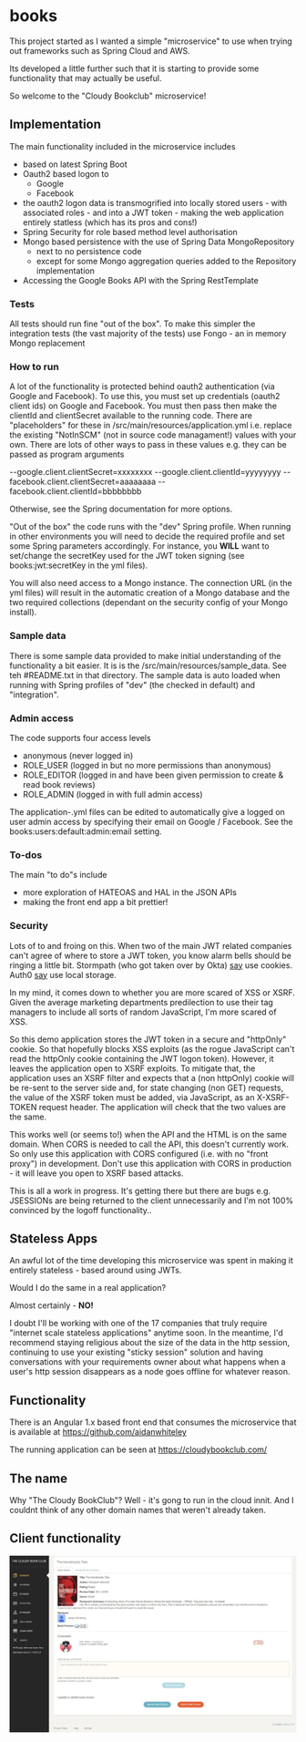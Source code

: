 # books
This project started as I wanted a simple "microservice" to use when trying out frameworks
such as Spring Cloud and AWS.

Its developed a little further such that it is starting to provide some functionality that may 
actually be useful.

So welcome to the "Cloudy Bookclub" microservice!

## Implementation

The main functionality included in the microservice includes
* based on latest Spring Boot
* Oauth2 based logon to
    * Google
    * Facebook
* the oauth2 logon data is transmogrified into locally stored users - with associated roles - and into a JWT token - making the web application entirely statless
(which has its pros and cons!)
* Spring Security for role based method level authorisation
* Mongo based persistence with the use of Spring Data MongoRepository 
    * next to no persistence code
    * except for some Mongo aggregation queries added to the Repository implementation
* Accessing the Google Books API with the Spring RestTemplate

### Tests
All tests should run fine "out of the box". To make this simpler the integration tests (the vast majority of the tests) use Fongo - an in memory Mongo replacement

### How to run
A lot of the functionality is protected behind oauth2 authentication (via Google and Facebook). 
To use this, you must set up credentials (oauth2 client ids) on Google and Facebook.
You must then pass then make the clientId and clientSecret available to the running code.
There are "placeholders" for these in /src/main/resources/application.yml i.e. replace the existing
"NotInSCM" (not in source code managament!) values with your own.
There are lots of other ways to pass in these values e.g. they can be passed as program arguments

--google.client.clientSecret=xxxxxxxx --google.client.clientId=yyyyyyyy --facebook.client.clientSecret=aaaaaaaa --facebook.client.clientId=bbbbbbbb

Otherwise, see the Spring documentation for more options.

"Out of the box" the code runs with the "dev" Spring profile. When running in other environments you will need to decide the 
required profile and set some Spring parameters accordingly. For instance, you **WILL** want to 
set/change the secretKey used for the JWT token signing (see books:jwt:secretKey in the yml files).

You will also need access to a Mongo instance. The connection URL (in the yml files) will result in the automatic
creation of a Mongo database and the two required collections (dependant on the security config of your Mongo install).

### Sample data
There is some sample data provided to make initial understanding of the functionality a bit easier.
It is is the /src/main/resources/sample_data. See teh #README.txt in that directory.
The sample data is auto loaded when running with Spring profiles of "dev" (the checked in default)
and "integration".

### Admin access
The code supports four access levels
* anonymous (never logged in)
* ROLE_USER (logged in but no more permissions than anonymous)
* ROLE_EDITOR (logged in and have been given permission to create & read book reviews)
* ROLE_ADMIN (logged in with full admin access)

The application-<env>.yml files can be edited to automatically give a logged on user admin access 
by specifying their email on Google / Facebook. See the books:users:default:admin:email setting.


### To-dos

The main "to do"s include
* more exploration of HATEOAS and HAL in the JSON APIs
* making the front end app a bit prettier!

### Security
Lots of to and froing on this. When two of the main JWT related companies can't agree of where to store a JWT token, you know alarm bells should be ringing a little bit.
Stormpath (who got taken over by Okta) [say](https://stormpath.com/blog/where-to-store-your-jwts-cookies-vs-html5-web-storage) use cookies.
Auth0 [say](https://auth0.com/blog/cookies-vs-tokens-definitive-guide/) use local storage.

In my mind, it comes down to whether you are more scared of XSS or XSRF. Given the average marketing 
departments predilection to use their tag managers to include all sorts of random JavaScript, I'm more scared of XSS.

So this demo application stores the JWT token in a secure and "httpOnly" cookie. So that hopefully blocks XSS exploits (as the rogue JavaScript can't read the httpOnly cookie containing the JWT logon token). However, it leaves the application open
to XSRF exploits. To mitigate that, the application uses an XSRF filter and expects that a (non httpOnly) cookie will be
re-sent to the server side and, for state changing (non GET) requests, the value of the XSRF token must be added, via JavaScript, as an X-XSRF-TOKEN request header. The application will check that the two values are the same.

This works well (or seems to!) when the API and the HTML is on the same domain. When CORS is needed to call the API, this 
doesn't currently work. So only use this application with CORS configured (i.e. with no "front proxy") in development.
Don't use this application with CORS in production - it will leave you open to XSRF based attacks.

This is all a work in progress. It's getting there but there are bugs e.g. JSESSIONs are being returned to the client unnecessarily and I'm not 100% convinced by the logoff functionality..

## Stateless Apps
An awful lot of the time developing this microservice was spent in making it entirely stateless - based around using JWTs.

Would I do the same in a real application?

Almost certainly - **NO!**

I doubt I'll be working with one of the 17 companies that truly require "internet scale stateless applications" anytime soon. In the meantime, I'd recommend staying religious about the size of the data in the http session, continuing to use your existing "sticky session" solution and having conversations with your requirements owner about what happens when a user's http session disappears as a node goes offline for whatever reason. 

## Functionality

There is an Angular 1.x based front end that consumes the microservice that is available 
at https://github.com/aidanwhiteley

The running application can be seen at https://cloudybookclub.com/

## The name

Why "The Cloudy BookClub"? Well - it's gong to run in the cloud innit. And I couldnt think
of any other domain names that weren't already taken.

## Client functionality
![Screen shot](https://github.com/aidanwhiteley/books-web/blob/master/app/images/cloudy-book-club-screen-grab.jpg "Book review")